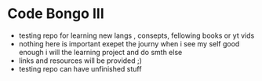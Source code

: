 # Code Bongo III
-   testing repo for learning new langs , consepts, fellowing books or yt vids 
-   nothing here is important exepet the journy when i see my self good enough i will the learning project and do smth else
-   links and resources will be provided ;)
-   testing repo can have unfinished stuff
